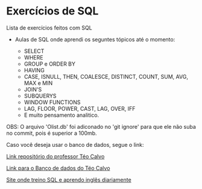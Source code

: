 # Exercícios de SQL
>
Lista de exercícios feitos com SQL

- Aulas de SQL onde aprendi os seguntes tópicos até o momento:

    - SELECT
    - WHERE
    - GROUP e ORDER BY
    - HAVING
    - CASE, ISNULL, THEN, COALESCE, DISTINCT, COUNT, SUM, AVG, MAX e MIN
    - JOIN'S
    - SUBQUERYS
    - WINDOW FUNCTIONS
    - LAG, FLOOR, POWER, CAST, LAG, OVER, IFF
    - E muito pensamento analitico.	

OBS: O arquivo 'Olist.db' foi adiconado no 'git ignore' para que ele não suba no commit, pois é superior a 100mb. 

Caso você deseja usar o banco de dados, segue o link:

[Link repositório do professor Téo Calvo](https://github.com/TeoCalvo/teoSQL-V2)

[Link para o Banco de dados do Téo Calvo](https://drive.google.com/file/d/1YEohXFk7zSajy3Nitzi_svDnu9x4ZFn8/view)

[Site onde treino SQL e aprendo inglês diariamente](https://www.sql-practice.com/)

